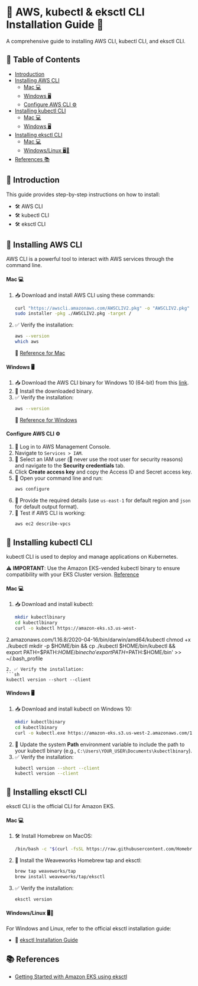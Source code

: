 # 🌟 AWS, kubectl & eksctl CLI Installation Guide 🌟

A comprehensive guide to installing AWS CLI, kubectl CLI, and eksctl CLI.

## 📝 Table of Contents
- [Introduction](#-introduction-)
- [Installing AWS CLI](#-installing-aws-cli-)
  - [Mac 💻](#mac-)
  - [Windows 🖥️](#windows-)
  - [Configure AWS CLI ⚙️](#configure-aws-cli-)
- [Installing kubectl CLI](#-installing-kubectl-cli-)
  - [Mac 💻](#mac-1-)
  - [Windows 🖥️](#windows-1-)
- [Installing eksctl CLI](#-installing-eksctl-cli-)
  - [Mac 💻](#mac-2-)
  - [Windows/Linux 🖥️🐧](#windowslinux-)
- [References 📚](#references-)

## 🚀 Introduction
This guide provides step-by-step instructions on how to install:
- 🛠️ AWS CLI
- 🛠️ kubectl CLI
- 🛠️ eksctl CLI

## 🧰 Installing AWS CLI
AWS CLI is a powerful tool to interact with AWS services through the command line.

#### Mac 💻
1. 📥 Download and install AWS CLI using these commands:
   ```sh
   curl "https://awscli.amazonaws.com/AWSCLIV2.pkg" -o "AWSCLIV2.pkg"
   sudo installer -pkg ./AWSCLIV2.pkg -target /
   ```
2. ✅ Verify the installation:
   ```sh
   aws --version
   which aws
   ```
   📘 [Reference for Mac](https://docs.aws.amazon.com/cli/latest/userguide/install-cliv2-mac.html)

#### Windows 🖥️
1. 📥 Download the AWS CLI binary for Windows 10 (64-bit) from this [link](https://awscli.amazonaws.com/AWSCLIV2.msi).
2. 🔨 Install the downloaded binary.
3. ✅ Verify the installation:
   ```sh
   aws --version
   ```
   📘 [Reference for Windows](https://docs.aws.amazon.com/cli/latest/userguide/install-cliv2-windows.html)

#### Configure AWS CLI ⚙️
1. 🚪 Log in to AWS Management Console.
2. Navigate to `Services > IAM`.
3. 🤵 Select an IAM user (🔐 never use the root user for security reasons) and navigate to the **Security credentials** tab.
4. Click **Create access key** and copy the Access ID and Secret access key.
5. 🔧 Open your command line and run:
   ```sh
   aws configure
   ```
6. 📝 Provide the required details (use `us-east-1` for default region and `json` for default output format).
7. 🧪 Test if AWS CLI is working:
   ```sh
   aws ec2 describe-vpcs
   ```

## 🧰 Installing kubectl CLI
kubectl CLI is used to deploy and manage applications on Kubernetes.

⚠️ **IMPORTANT**: Use the Amazon EKS-vended kubectl binary to ensure compatibility with your EKS Cluster version. [Reference](https://docs.aws.amazon.com/eks/latest/userguide/install-kubectl.html)

#### Mac 💻
1. 📥 Download and install kubectl:
   ```sh
   mkdir kubectlbinary
   cd kubectlbinary
   curl -o kubectl https://amazon-eks.s3.us-west-

2.amazonaws.com/1.16.8/2020-04-16/bin/darwin/amd64/kubectl
   chmod +x ./kubectl
   mkdir -p $HOME/bin && cp ./kubectl $HOME/bin/kubectl && export PATH=$PATH:$HOME/bin
   echo 'export PATH=$PATH:$HOME/bin' >> ~/.bash_profile
   ```
2. ✅ Verify the installation:
   ```sh
   kubectl version --short --client
   ```

#### Windows 🖥️
1. 📥 Download and install kubectl on Windows 10:
   ```sh
   mkdir kubectlbinary
   cd kubectlbinary
   curl -o kubectl.exe https://amazon-eks.s3.us-west-2.amazonaws.com/1.16.8/2020-04-16/bin/windows/amd64/kubectl.exe
   ```
2. 🔄 Update the system **Path** environment variable to include the path to your kubectl binary (e.g., `C:\Users\YOUR_USER\Documents\kubectlbinary`).
3. ✅ Verify the installation:
   ```sh
   kubectl version --short --client
   kubectl version --client
   ```

## 🧰 Installing eksctl CLI
eksctl CLI is the official CLI for Amazon EKS.

#### Mac 💻
1. 🛠️ Install Homebrew on MacOS:
   ```sh
   /bin/bash -c "$(curl -fsSL https://raw.githubusercontent.com/Homebrew/install/master/install.sh)"
   ```
2. 🍺 Install the Weaveworks Homebrew tap and eksctl:
   ```sh
   brew tap weaveworks/tap
   brew install weaveworks/tap/eksctl
   ```
3. ✅ Verify the installation:
   ```sh
   eksctl version
   ```

#### Windows/Linux 🖥️🐧
For Windows and Linux, refer to the official eksctl installation guide:
- 📘 [eksctl Installation Guide](https://docs.aws.amazon.com/eks/latest/userguide/eksctl.html#installing-eksctl)

## 📚 References
- [Getting Started with Amazon EKS using eksctl](https://docs.aws.amazon.com/eks/latest/userguide/getting-started-eksctl.html)
